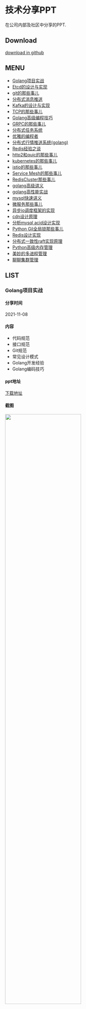 # 技术分享PPT

在公司内部及社区中分享的PPT.

## Download

[download in github](https://github.com/rfyiamcool/share_ppt/tags)

## MENU

- [Golang项目实战](#Golang项目实战)
- [Etcd的设计与实现](#Etcd的设计与实现)
- [git的那些事儿](#git的那些事儿)
- [分布式消息推送](#分布式消息推送)
- [Kafka的设计与实现](#Kafka的设计与实现)
- [TCP的那些事儿](#TCP的那些事儿)
- [Golang高级编程技巧](#Golang高级技巧)
- [GRPC的那些事儿](#GRPC的那些事儿)
- [分布式任务系统](#分布式任务系统)
- [优雅的编程者](#优雅的编程者)
- [分布式行情推送系统(golang)](#分布式行情推送系统(golang))
- [Redis经验之谈](#Redis经验之谈)
- [http2和quic的那些事儿](#http2和quic的那些事儿)
- [kubernetes的那些事儿](#kubernetes的那些事儿)
- [istio的那些事儿](#istio的那些事儿)
- [Service Mesh的那些事儿](#Service-Mesh的那些事儿)
- [RedisCluster那些事儿](#RedisCluster那些事儿)
- [golang高级讲义](#golang高级讲义)
- [golang高性能实战](#golang高性能实战)
- [mysql快速讲义](#mysql快速讲义)
- [微服务那些事儿](#微服务那些事儿)
- [异步io调度框架的实现](#异步io调度框架的实现)
- [cdn设计原理](#cdn设计原理)
- [分析mysql acid设计实现](#分析mysql-acid设计实现)
- [Python Gil全局锁那些事儿](#Python-Gil全局锁那些事儿)
- [Redis设计实现](#Redis设计实现)
- [分布式一致性raft实现原理](#分布式一致性raft实现原理)
- [Python高级内存管理](#Python高级内存管理)
- [美妙的多进程管理](#美妙的多进程管理)
- [聊聊集群管理](#聊聊集群管理)

## LIST

### Golang项目实战

#### 分享时间

2021-11-08

#### 内容

- 代码规范
- 接口规范
- Git规范
- 常见设计模式
- Golang开发经验
- Golang编码技巧

#### ppt地址

[下载地址](golang_skills.pdf)

#### 截图

<img src="images/golang_skills.jpg" width="70%">

### Etcd的设计与实现

#### 分享时间

2021-07-05

#### 内容

- raft共识算法
- boltdb知识点
- etcd自身的功能实现
  - 关键结构体
  - mvcc实现
  - treeindex及boltdb存储布局
  - txn事务的实现
  - watch监听的实现
  - lease监听的实现
  - compact的实现
  - defrag的实现
  - 锁的实现
- etcd的使用经验

#### ppt地址

[下载地址](etcd_cluster.pdf)

#### 截图

<img src="images/etcd_cluster.jpg" width="70%">

### GIT的哪儿事儿

#### 分享时间

2021-04-21

#### 内容

- git由来
- git原理 (大篇幅讲解)
- git规范 (git-flow工作流讲解)
- git技巧

#### ppt地址

[下载地址](git.pdf)

#### 截图

<img src="images/git.jpg" width="70%">

### 分布式消息推送

#### 分享时间

2021-03-24

#### ppt地址

[在线观看](null)

[下载地址](message_pusher.pdf)

#### 截图

<img src="images/message_pusher.jpg" width="70%">

### Kafka的设计与实现

#### 分享时间

2021-02-23

#### ppt地址

[在线观看](null)

[下载地址](kafka.pdf)

#### 截图

<img src="images/kafka.jpg" width="70%">

### TCP的那些事儿

#### 分享时间

2021-01-06

#### ppt地址

[在线观看](https://myslide.cn/slides/23281)

[下载地址](tcp_protocol.pdf)

#### 截图

<img src="images/tcp.jpg" width="70%">

### Golang高级技巧

#### 分享时间

2020-11-15

#### ppt地址

[在线观看](https://myslide.cn/slides/23112)

[下载地址](golang_tips.pdf)

#### 截图

<img src="images/golang_tips_home.jpg" width="70%">

### GRPC的那些事儿

#### 分享时间

2020-09-30

#### ppt地址

[在线观看](https://myslide.cn/slides/23114)

[下载地址](grpc.pdf)

#### 截图

<img src="images/grpc.jpg" width="70%">

讲述了grpc的特点, 使用方法及生产环境中的经验，话题包括了http1.1, http2.0, http3.0的实现, protobuf的编码实现, wireshark抓包分析grpc等等.

### 分布式任务系统

#### 分享时间

2020-06

#### ppt地址

[在线观看](https://myslide.cn/slides/23115)

[下载地址](shark.pdf)

#### 截图

<img src="images/shark_home.jpg" width="70%">

### 优雅的编程者

#### 分享时间

2020-03

#### ppt地址

[在线观看](https://myslide.cn/slides/23113)

[下载地址](drunbility.pdf)

#### 截图

<img src="images/drunbility_home.jpg" width="70%">

### 分布式行情推送系统(golang)

#### 分享时间

2019-12

#### ppt地址

[在线观看](https://myslide.cn/slides/23117)

[下载地址](push_cluster.pdf)

### Redis经验之谈

#### 分享时间

2019-11

#### 截图

<img src="images/redis_qa_home.jpg" width="70%">

#### ppt地址

[在线观看](https://myslide.cn/slides/23118)

[下载地址](redis_qa.pdf)

### http2和quic的那些事儿

#### 分享时间

2019-08

#### ppt地址

[在线观看](https://myslide.cn/slides/23116)

[下载地址](http2quic.pdf)

### kubernetes的那些事儿

#### 分享时间

2019-08

#### ppt地址

[在线观看](https://myslide.cn/slides/23120)

[下载地址](k8s.pdf)

### istio的那些事儿

#### 分享时间

2019-07

#### ppt地址

[在线观看](https://myslide.cn/slides/23119)

[下载地址](istio.pdf)

### ServiceMesh的那些事儿

#### 分享时间

2019-07

#### ppt地址

[在线观看](https://myslide.cn/slides/23121)

[下载地址](service_mesh.pdf)

### RedisCluster那些事儿

#### 分享时间

2019-02

#### ppt地址

[在线观看](https://myslide.cn/slides/23122)

[下载地址](redis_cluster.pdf)

### golang高级讲义

#### 分享时间

2018-07

#### ppt地址

[在线观看](https://myslide.cn/slides/23123)

[下载地址](golang_advance.pdf)

### golang高性能实战

#### 分享时间

2018-03

#### ppt地址

[在线观看](https://myslide.cn/slides/23124)

[下载地址](golang_fast.pdf)

### mysql快速讲义

#### 分享时间

2017-08

#### ppt地址

[在线观看](https://myslide.cn/slides/23130)

[下载地址](mysql_fast.pdf)

### redis高级讲义

#### 分享时间

2017-05

#### ppt地址

[在线观看](https://myslide.cn/slides/23129)

[下载地址](redis_advance.pdf)

### 微服务那些事儿

#### 分享时间

2017-02

#### ppt地址

[在线观看](https://myslide.cn/slides/23128)

[下载地址](micro_service.pdf)

### 异步io调度框架的实现

#### 分享时间

2016-12

#### ppt地址

[在线观看](https://myslide.cn/slides/23127)

[下载地址](async_frame.pdf)

### cdn设计原理

#### 分享时间

2016-07

#### ppt地址

[在线观看](https://myslide.cn/slides/23126)

[下载地址](cdn_design.pdf)

### 分析mysql acid设计实现

#### 分享时间

2016-05

#### ppt地址

[在线观看](https://myslide.cn/slides/23131)

[下载地址](mysql_acid.pdf)

### Python Gil全局锁那些事儿

#### 分享时间

2016-04

#### ppt地址

[在线观看](https://myslide.cn/slides/23132)

[下载地址](python_gil.pdf)

### Redis设计实现

#### 分享时间

2016-03

#### ppt地址

[在线观看](https://myslide.cn/slides/23133)

[下载地址](rediscode.pdf)

### 分布式一致性raft实现原理

#### 分享时间

2015-08

#### ppt地址

[在线观看](https://myslide.cn/slides/23134)

[下载地址](raft_design.pdf)

### Python高级内存管理

#### 分享时间

2015-06

#### ppt地址

[在线观看](https://myslide.cn/slides/23135)

[下载地址](pygc.pdf)

### 美妙的多进程管理

#### 分享时间

2015-02

#### ppt地址

[在线观看](https://myslide.cn/slides/23136)

[下载地址](python_process.pdf)

### 聊聊集群管理

#### 分享时间

2014-09

#### ppt地址

[下载地址](devops_cluster.pdf)
